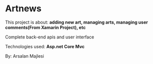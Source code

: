 # Artnews

This project is about: **adding new art, managing arts, managing user comments(From Xamarin Project), etc**

Complete back-end apis and user interface

Technologies used: **Asp.net Core Mvc**

By: Arsalan Majlesi
